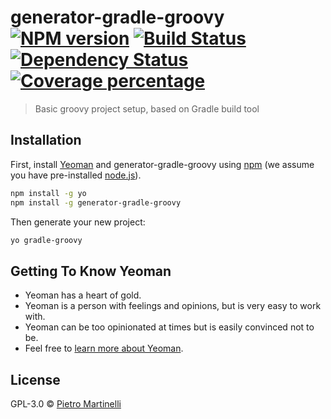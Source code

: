 # generator-gradle-groovy [![NPM version][npm-image]][npm-url] [![Build Status][travis-image]][travis-url] [![Dependency Status][daviddm-image]][daviddm-url] [![Coverage percentage][coveralls-image]][coveralls-url]
> Basic groovy project setup, based on Gradle build tool

## Installation

First, install [Yeoman](http://yeoman.io) and generator-gradle-groovy using [npm](https://www.npmjs.com/) (we assume you have pre-installed [node.js](https://nodejs.org/)).

```bash
npm install -g yo
npm install -g generator-gradle-groovy
```

Then generate your new project:

```bash
yo gradle-groovy
```

## Getting To Know Yeoman

 * Yeoman has a heart of gold.
 * Yeoman is a person with feelings and opinions, but is very easy to work with.
 * Yeoman can be too opinionated at times but is easily convinced not to be.
 * Feel free to [learn more about Yeoman](http://yeoman.io/).

## License

GPL-3.0 © [Pietro Martinelli](http://javapeanuts.blogger.com)


[npm-image]: https://badge.fury.io/js/generator-gradle-groovy.svg
[npm-url]: https://npmjs.org/package/generator-gradle-groovy
[travis-image]: https://travis-ci.org/pietrom/generator-gradle-groovy.svg?branch=master
[travis-url]: https://travis-ci.org/pietrom/generator-gradle-groovy
[daviddm-image]: https://david-dm.org/pietrom/generator-gradle-groovy.svg?theme=shields.io
[daviddm-url]: https://david-dm.org/pietrom/generator-gradle-groovy
[coveralls-image]: https://coveralls.io/repos/pietrom/generator-gradle-groovy/badge.svg
[coveralls-url]: https://coveralls.io/r/pietrom/generator-gradle-groovy


